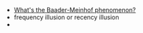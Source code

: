 - [What's the Baader-Meinhof phenomenon?](https://science.howstuffworks.com/life/inside-the-mind/human-brain/baader-meinhof-phenomenon.htm)
- frequency illusion or recency illusion
- 
